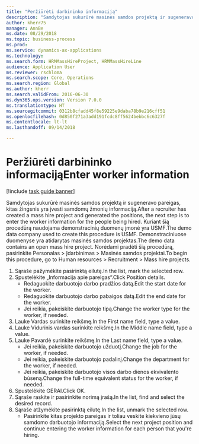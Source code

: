 ```yaml
--- 
title: "Peržiūrėti darbininko informaciją"
description: "Samdytojas sukurūrė masinės samdos projektą ir sugeneravo pareigas, kitas žingsnis yra įvesti samdomų žmonių informaciją."
author: kherr75
manager: AnnBe
ms.date: 08/29/2018
ms.topic: business-process
ms.prod: 
ms.service: dynamics-ax-applications
ms.technology: 
ms.search.form: HRMMassHireProject, HRMMassHireLine
audience: Application User
ms.reviewer: rschloma
ms.search.scope: Core, Operations
ms.search.region: Global
ms.author: kherr
ms.search.validFrom: 2016-06-30
ms.dyn365.ops.version: Version 7.0.0
ms.translationtype: HT
ms.sourcegitcommit: 0312b8cfadd45f8e59225e9daba78b9e216cff51
ms.openlocfilehash: 0d850f271a3add191fcdc8ff5624bebbc6c6327f
ms.contentlocale: lt-lt
ms.lasthandoff: 09/14/2018

---
```

# <a name="enter-worker-information"></a><span data-ttu-id="f94c4-103">Peržiūrėti darbininko informaciją</span><span class="sxs-lookup"><span data-stu-id="f94c4-103">Enter worker information</span></span>

[!include [task guide banner](../../includes/task-guide-banner.md)]

<span data-ttu-id="f94c4-104">Samdytojas sukurūrė masinės samdos projektą ir sugeneravo pareigas, kitas žingsnis yra įvesti samdomų žmonių informaciją.</span><span class="sxs-lookup"><span data-stu-id="f94c4-104">After a recruiter has created a mass hire project and generated the positions, the next step is to enter the worker information for the people being hired.</span></span> <span data-ttu-id="f94c4-105">Kuriant šią procedūrą naudojama demonstracinių duomenų įmonė yra USMF.</span><span class="sxs-lookup"><span data-stu-id="f94c4-105">The demo data company used to create this procedure is USMF.</span></span> <span data-ttu-id="f94c4-106">Demonstraciniuose duomenyse yra atidarytas masinės samdos projektas.</span><span class="sxs-lookup"><span data-stu-id="f94c4-106">The demo data contains an open mass hire project.</span></span> <span data-ttu-id="f94c4-107">Norėdami pradėti šią procedūrą, pasirinkite Personalas > Įdarbinimas > Masinės samdos projektai.</span><span class="sxs-lookup"><span data-stu-id="f94c4-107">To begin this procedure, go to Human resources > Recruitment > Mass hire projects.</span></span>

1. <span data-ttu-id="f94c4-108">Sąraše pažymėkite pasirinktą eilutę.</span><span class="sxs-lookup"><span data-stu-id="f94c4-108">In the list, mark the selected row.</span></span>
2. <span data-ttu-id="f94c4-109">Spustelėkite „Informacija apie pareigas“.</span><span class="sxs-lookup"><span data-stu-id="f94c4-109">Click Position details.</span></span>
    * <span data-ttu-id="f94c4-110">Redaguokite darbuotojo darbo pradžios datą.</span><span class="sxs-lookup"><span data-stu-id="f94c4-110">Edit the start date for the worker.</span></span>  
    * <span data-ttu-id="f94c4-111">Redaguokite darbuotojo darbo pabaigos datą.</span><span class="sxs-lookup"><span data-stu-id="f94c4-111">Edit the end date for the worker.</span></span>  
    * <span data-ttu-id="f94c4-112">Jei reikia, pakeiskite darbuotojo tipą.</span><span class="sxs-lookup"><span data-stu-id="f94c4-112">Change the worker type for the worker, if needed.</span></span>  
3. <span data-ttu-id="f94c4-113">Lauke Vardas surinkite reikšmę.</span><span class="sxs-lookup"><span data-stu-id="f94c4-113">In the First name field, type a value.</span></span>
4. <span data-ttu-id="f94c4-114">Lauke Vidurinis vardas surinkite reikšmę.</span><span class="sxs-lookup"><span data-stu-id="f94c4-114">In the Middle name field, type a value.</span></span>
5. <span data-ttu-id="f94c4-115">Lauke Pavardė surinkite reikšmę.</span><span class="sxs-lookup"><span data-stu-id="f94c4-115">In the Last name field, type a value.</span></span>
    * <span data-ttu-id="f94c4-116">Jei reikia, pakeiskite darbuotojo užduotį.</span><span class="sxs-lookup"><span data-stu-id="f94c4-116">Change the job for the worker, if needed.</span></span>  
    * <span data-ttu-id="f94c4-117">Jei reikia, pakeiskite darbuotojo padalinį.</span><span class="sxs-lookup"><span data-stu-id="f94c4-117">Change the department for the worker, if needed.</span></span>  
    * <span data-ttu-id="f94c4-118">Jei reikia, pakeiskite darbuotojo visos darbo dienos ekvivalento būseną.</span><span class="sxs-lookup"><span data-stu-id="f94c4-118">Change the full-time equivalent status for the worker, if needed.</span></span>  
6. <span data-ttu-id="f94c4-119">Spustelėkite GERAI.</span><span class="sxs-lookup"><span data-stu-id="f94c4-119">Click OK.</span></span>
7. <span data-ttu-id="f94c4-120">Sąraše raskite ir pasirinkite norimą įrašą.</span><span class="sxs-lookup"><span data-stu-id="f94c4-120">In the list, find and select the desired record.</span></span>
8. <span data-ttu-id="f94c4-121">Sąraše atžymėkite pasirinktą eilutę.</span><span class="sxs-lookup"><span data-stu-id="f94c4-121">In the list, unmark the selected row.</span></span>
    * <span data-ttu-id="f94c4-122">Pasirinkite kitas projekto pareigas ir toliau veskite kiekvieno jūsų samdomo darbuotojo informaciją.</span><span class="sxs-lookup"><span data-stu-id="f94c4-122">Select the next project position and continue entering the worker information for each person that you're hiring.</span></span>  


